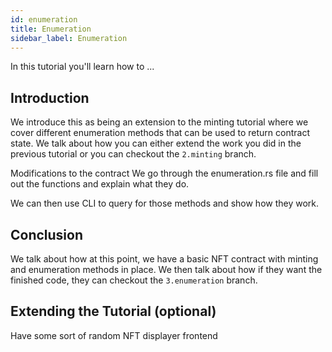 ```yaml
---
id: enumeration
title: Enumeration
sidebar_label: Enumeration
---
```


In this tutorial you'll learn how to ...

## Introduction

We introduce this as being an extension to the minting tutorial where we cover different enumeration methods that can be used to return contract state. We talk about how you can either extend the work you did in the previous tutorial or you can checkout the `2.minting` branch. 

Modifications to the contract
We go through the enumeration.rs file and fill out the functions and explain what they do. 

We can then use CLI to query for those methods and show how they work. 

## Conclusion

We talk about how at this point, we have a basic NFT contract with minting and enumeration methods in place. We then talk about how if they want the finished code, they can checkout the `3.enumeration` branch. 

## Extending the Tutorial (optional)

Have some sort of random NFT displayer frontend

